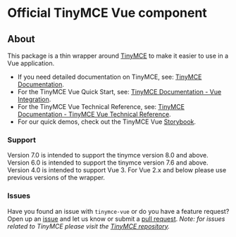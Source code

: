 # Official TinyMCE Vue component

## About

This package is a thin wrapper around [TinyMCE](https://github.com/tinymce/tinymce) to make it easier to use in a Vue application.

* If you need detailed documentation on TinyMCE, see: [TinyMCE Documentation](https://www.tiny.cloud/docs/tinymce/8/).
* For the TinyMCE Vue Quick Start, see: [TinyMCE Documentation - Vue Integration](https://www.tiny.cloud/docs/tinymce/8/vue-cloud).
* For the TinyMCE Vue Technical Reference, see: [TinyMCE Documentation - TinyMCE Vue Technical Reference](https://www.tiny.cloud/docs/tinymce/8/vue-ref).
* For our quick demos, check out the TinyMCE Vue [Storybook](https://tinymce.github.io/tinymce-vue/).


### Support

Version 7.0 is intended to support the tinymce version 8.0 and above.
Version 6.0 is intended to support the tinymce version 7.6 and above.
Version 4.0 is intended to support Vue 3. For Vue 2.x and below please use previous versions of the wrapper.

### Issues

Have you found an issue with `tinymce-vue` or do you have a feature request? Open up an [issue](https://github.com/tinymce/tinymce-vue/issues) and let us know or submit a [pull request](https://github.com/tinymce/tinymce-vue/pulls). *Note: for issues related to TinyMCE please visit the [TinyMCE repository](https://github.com/tinymce/tinymce).*
